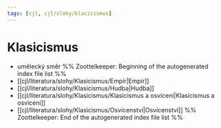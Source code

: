 ```yaml
---
tags: [cjl, cjl/slohy/klacisismus]
---
```

# Klasicismus
- umělecký směr
%% Zoottelkeeper: Beginning of the autogenerated index file list  %%
-  [[cjl/literatura/slohy/Klasicismus/Empír|Empír]]
-  [[cjl/literatura/slohy/Klasicismus/Hudba|Hudba]]
-  [[cjl/literatura/slohy/Klasicismus/Klasicismus a osvícení|Klasicismus a osvícení]]
-  [[cjl/literatura/slohy/Klasicismus/Osvícenství|Osvícenství]]
%% Zoottelkeeper: End of the autogenerated index file list  %%
